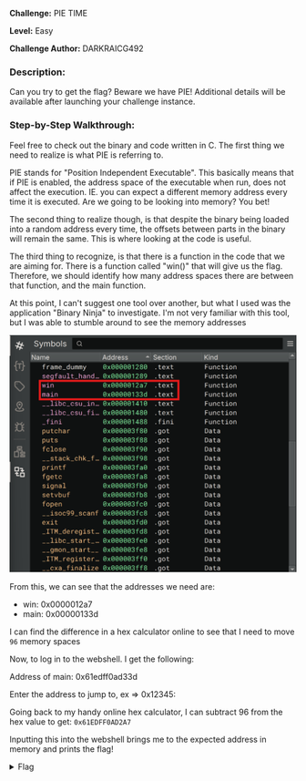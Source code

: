 **Challenge:** PIE TIME

**Level:** Easy

**Challenge Author:** DARKRAICG492

### Description: 
Can you try to get the flag? Beware we have PIE!
Additional details will be available after launching your challenge instance.

### Step-by-Step Walkthrough:
Feel free to check out the binary and code written in C. The first thing we need to realize is what PIE is referring to.

PIE stands for "Position Independent Executable". This basically means that if PIE is enabled, the address space of the executable when run, does not affect the execution. IE. you can expect a different memory address every time it is executed. Are we going to be looking into memory? You bet!

The second thing to realize though, is that despite the binary being loaded into a random address every time, the offsets between parts in the binary will remain the same. This is where looking at the code is useful. 

The third thing to recognize, is that there is a function in the code that we are aiming for. There is a function called "win()" that will give us the flag. Therefore, we should identify how many address spaces there are between that function, and the main function.

At this point, I can't suggest one tool over another, but what I used was the application "Binary Ninja" to investigate. I'm not very familiar with this tool, but I was able to stumble around to see the memory addresses

![Binary Ninja Memory Inspection](binaryEvaluation.png)

From this, we can see that the addresses we need are: 
- win: 0x0000012a7
- main: 0x00000133d

I can find the difference in a hex calculator online to see that I need to move ```96``` memory spaces

Now, to log in to the webshell. I get the following:

Address of main: 0x61edff0ad33d

Enter the address to jump to, ex => 0x12345:

Going back to my handy online hex calculator, I can subtract 96 from the hex value to get: ```0x61EDFF0AD2A7```

Inputting this into the webshell brings me to the expected address in memory and prints the flag!

<details><summary>Flag</summary>
    <pre>
    picoCTF{b4s1c_p051t10n_1nd3p3nd3nc3_31cc212b}
    </pre>
   </details>